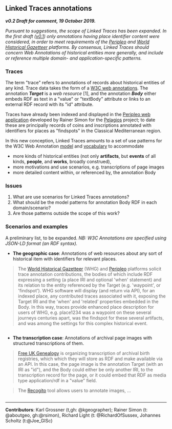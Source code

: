 ## Linked Traces annotations
**_v0.2 Draft for comment, 19 October 2019._** 

*Pursuant to suggestions, the scope of Linked Traces has been expanded. In the first draft ([v0.1](README_20190321.md)) only annotations having place identifier content were considered, in order to meet requirements of the [Peripleo](http://peripleo.pelagios.org) and [World Historical Gazetteer](http://whgazetteer.org) platforms. By consensus, Linked Traces should concern Web Annotations of historical entities more generally, and include or reference multiple domain- and application-specific patterns.*

### Traces
The term "trace" refers to annotations of records about historical entities of any kind. Trace data takes the form of a [W3C web annotations](https://www.w3.org/TR/annotation-model/). The annotation **_Target_** is a _web resource_ [1], and the annotation **_Body_** either embeds RDF as text in a "value" or "textBody" attribute or links to an external RDF record with its "id" attribute.

Traces have already been indexed and displayed in the [Peripleo web application](http://peripleo.pelagios.org) developed by Rainer Simon for the [Pelagios](http://commons.pelagios.org) project; to date these are principally records of coins and inscriptions annotated with identifiers for places as "findspots" in the Classical Mediterranean region. 

In this new conception, Linked Traces amounts to a set of use patterns for the W3C Web Annotation [model](https://www.w3.org/TR/annotation-model/) and [vocabulary](https://www.w3.org/TR/annotation-vocab) to accommodate 

- more kinds of historical entities (not only **artifacts**, but **events** of all kinds, **people**, and **works**, broadly construed), 
- more motivations and use scenarios, e.g. transcriptions of page images
- more detailed content within, or referenced by, the annotation Body

### Issues

1. What are use scenarios for Linked Traces annotations?
2. What should be the model patterns for annotation Body RDF in each domain/scenario?
3. Are those patterns outside the scope of this work? 

### Scenarios and examples

A preliminary list, to be expanded. *NB: W3C Annotations are specified using JSON-LD format (an RDF syntax).*

- **The geographic case**: Annotations of web resources about any sort of historical item with identifiers for relevant places.

> The [World Historical Gazetteer](http://whgazetteer.org) (WHG) and [Peripleo](http://peripleo.pelagios.org) platforms solicit trace annotation contributions, the bodies of which include RDF expressing a setting (a place IRI and optional 'when' statement) and its relation to the entity referenced by the Target (e.g. 'waypoint', or 'findspot'). WHG software will display (and return via API), for an indexed place, any contributed traces associated with it, exposing the Target IRI and the 'when' and 'related' properties embedded in the Body. In this way, traces provide enhanced place description for users of WHG, e.g. place1234 was a waypoint on these several journeys centuries apart, was the findspot for these several artifacts, and was among the settings for this complex historical event. 

```
```

- **The transcription case**: Annotations of archival page images with structured transcriptions of them.

> [Free UK Genealogy](https://freeukgenealogy.org/) is organizing transcription of archival birth registries, which which they will store as RDF and make available via an API. In this case, the page image is the annotation Target (with an IRI as "id"), and the Body could either be only another IRI, to the transcription record for the page, or it could embed that RDF as media type application/rdf in a "value" field.

> The [Recogito]() tool allows users to annotate images, ...

```
```
---
**Contributors**: Karl Grossner (t,gh: @kgeographer); Rainer Simon (t: @aboutgeo, gh:@rsimon), Richard Light (t: @RichardOfSussex, Johannes Scholtz (t:@Joe_GISc)

